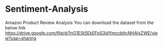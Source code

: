 # Sentiment-Analysis
Amazon Product Review Analysis
You can download the dataset from the below link
https://drive.google.com/file/d/1nG1ESt5EkEFqS3idYmccbItcNHAlxZWE/view?usp=sharing
